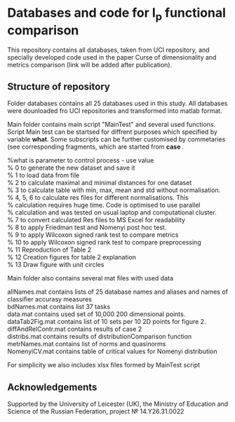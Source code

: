 # Databases and code for l<sub>p</sub> functional comparison
This repository contains all databases, taken from UCI repository, and specially developed code used in the paper Curse of dimensionality and metrics comparison (link will be added after publication).
  
## Structure of repository
Folder databases contains all 25 databases used in this study. All databases were dounloaded fro UCI repositories and transformed into matlab format. 

Main folder contains main script "MainTest" and several used functions. Script Main test can be startsed for diffrent purposes which specified by variable <b>what</b>. Some subscripts can be further customised by commetaries (see corresponding fragments, which are started from <b>case </b>.

%what is parameter to control process - use value <br>
% 0 to generate the new dataset and save it<br>
% 1 to load data from file<br>
% 2 to calculate maximal and minimal distances for one dataset<br>
% 3 to calculate table with min, max, mean and std without normalisation.<br>
% 4, 5, 6 to calculate res files for different normalisations. This<br>
%   calculation requires huge time. Code is optimised to use parallel<br>
%   calculation and was tested on usual laptop and computational cluster.<br>
% 7 to convert calculated Res files to MS Excel for readability<br>
% 8 to apply Friedman test and Nomenyi post hoc test.<br>
% 9 to apply Wilcoxon signed rank test to compare metrics<br>
% 10 to apply Wilcoxon signed rank test to compare preprocessing<br>
% 11 Reproduction of Table 2<br>
% 12 Creation figures for table 2 explanation<br>
% 13 Draw figure with unit circles<br>

Main folder also contains several mat files with used data

allNames.mat contains lists of 25 database names and aliases and names of classifier accurasy measures<br>
bdNames.mat contains list 37 tasks<br>
data.mat contains used set of 10,000 200 dimensional points.<br>
dataTab2Fig.mat contains list of 10 sets per 10 2D points for figure 2.<br>
diffAndRelContr.mat contains results of case 2<br>
distribs.mat contains results of distributionComparison function<br>
metrNames.mat contains list of norms and quasinorms<br>
NomenyiCV.mat contains table of critical values for Nomenyi distribution<br>

For simplicity we also includes xlsx files formed by MainTest script

  
## Acknowledgements

Supported by the University of Leicester (UK), the Ministry of Education and Science of the Russian Federation, project № 14.Y26.31.0022

